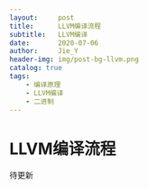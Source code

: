 ```yaml
---
layout:     post
title:      LLVM编译流程
subtitle:   LLVM编译
date:       2020-07-06
author:     Jie_Y
header-img: img/post-bg-llvm.png
catalog: true
tags:
    - 编译原理
    - LLVM编译
    - 二进制
---
```


# LLVM编译流程

待更新